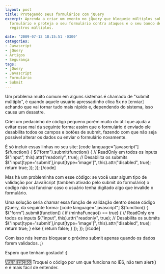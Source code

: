 ```yaml
---
layout: post
title: Protegendo seus formulários com jQuery
excerpt: Aprenda a criar um evento no jQuery que bloqueie múltiplos submits em um
  formulário e proteja o seu formulário contra ataques e o seu banco de dados contra
  registros múltiplos.

date: '2009-07-13 18:15:51 -0300'
categories:
- Javascript
- jQuery
- Artigos
- Segurança
tags:
- jQuery
- Javascript
- Formulário
- Submit
---
```

Um problema muito comum em alguns sistemas é chamado de "submit múltiplo", é quando aquele usuário apressadinho clica 5x no [enviar] achando que vai tornar tudo mais rápido e, dependendo do sistema, isso causa um desastre.

Criei um pedacinho de código pequeno porém muito do útil que ajuda a evitar esse mal da seguinte forma: assim que o formulário é enviado ele desabilita todos os campos e botões de submit, fazendo com que não seja possível alterar os dados ou enviar o formulário novamente.

É só incluir essas linhas no seu site:
[code language="javascript"]
$(function() {
    $("form").submit(function() {
    	// ReadOnly em todos os inputs
    	$("input", this).attr("readonly", true);
    	// Desabilita os submits
    	$("input[type='submit'],input[type='image']", this).attr("disabled", true);
    	return true;
    });
});
[/code]

Mas há um probleminha com esse código: se você usar algum tipo de validação por JavaScript (também ativado pelo submit do formulário) o codigo não vai funcinar caso o usuário tenha digitado algo que invalide o formulário.

Uma solução seria chamar essa função de validação dentro desse código jQuery, da seguinte forma:
[code language="javascript"]
$(function() {
	$("form").submit(function() {
		if (minhaFuncao() == true) {
			// ReadOnly em todos os inputs
			$("input", this).attr("readonly", true);
			// Desabilita os submits
			$("input[type='submit'],input[type='image']", this).attr("disabled", true);
			return true;
		} else {
			return false;
		}
	});
});
[/code]

Com isso nós iremos bloquear o próximo submit apenas quando os dados forem validados. ;)

Espero que tenham gostado! :)

<strong style="background: gray; color: white">Atualização:</strong> Troquei o código por um que funciona no IE6, não tem alert() e é mais fácil de entender.

